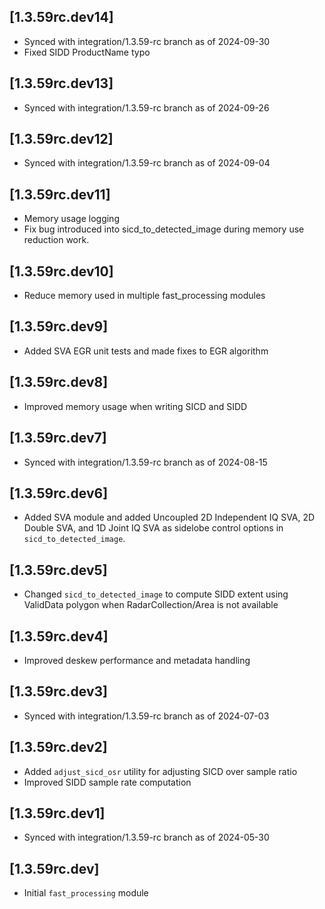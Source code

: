 ## [1.3.59rc.dev14]
- Synced with integration/1.3.59-rc branch as of 2024-09-30
- Fixed SIDD ProductName typo

## [1.3.59rc.dev13]
- Synced with integration/1.3.59-rc branch as of 2024-09-26

## [1.3.59rc.dev12]
- Synced with integration/1.3.59-rc branch as of 2024-09-04

## [1.3.59rc.dev11]
- Memory usage logging
- Fix bug introduced into sicd_to_detected_image during memory use reduction work.

## [1.3.59rc.dev10]
- Reduce memory used in multiple fast_processing modules

## [1.3.59rc.dev9]
- Added SVA EGR unit tests and made fixes to EGR algorithm

## [1.3.59rc.dev8]
- Improved memory usage when writing SICD and SIDD

## [1.3.59rc.dev7]
- Synced with integration/1.3.59-rc branch as of 2024-08-15

## [1.3.59rc.dev6]
- Added SVA module and added Uncoupled 2D Independent IQ SVA, 2D Double SVA, and 1D Joint IQ SVA as sidelobe control options in `sicd_to_detected_image`.

## [1.3.59rc.dev5]
- Changed `sicd_to_detected_image` to compute SIDD extent using ValidData polygon when RadarCollection/Area is not available

## [1.3.59rc.dev4]
- Improved deskew performance and metadata handling

## [1.3.59rc.dev3]
- Synced with integration/1.3.59-rc branch as of 2024-07-03

## [1.3.59rc.dev2]
- Added `adjust_sicd_osr` utility for adjusting SICD over sample ratio
- Improved SIDD sample rate computation

## [1.3.59rc.dev1]
- Synced with integration/1.3.59-rc branch as of 2024-05-30

## [1.3.59rc.dev]
- Initial `fast_processing` module

